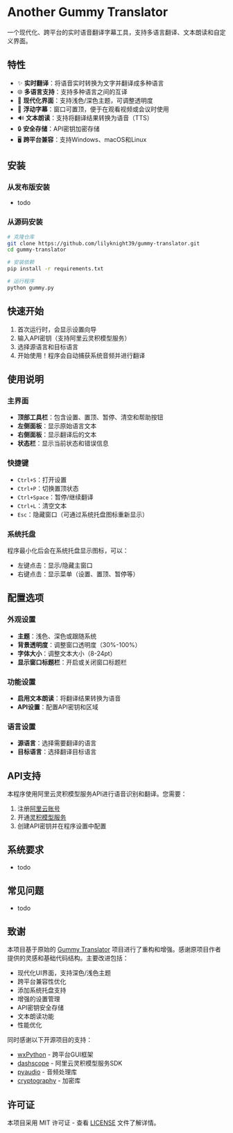 # Another Gummy Translator

一个现代化、跨平台的实时语音翻译字幕工具，支持多语言翻译、文本朗读和自定义界面。

## 特性

- ✨ **实时翻译**：将语音实时转换为文字并翻译成多种语言
- 🌐 **多语言支持**：支持多种语言之间的互译
- 🎨 **现代化界面**：支持浅色/深色主题，可调整透明度
- 📌 **浮动字幕**：窗口可置顶，便于在观看视频或会议时使用
- 🔊 **文本朗读**：支持将翻译结果转换为语音（TTS）
- 🔒 **安全存储**：API密钥加密存储
- 🖥️ **跨平台兼容**：支持Windows、macOS和Linux

## 安装

### 从发布版安装

- todo

### 从源码安装

```bash
# 克隆仓库
git clone https://github.com/lilyknight39/gummy-translator.git
cd gummy-translator

# 安装依赖
pip install -r requirements.txt

# 运行程序
python gummy.py
```

## 快速开始

1. 首次运行时，会显示设置向导
2. 输入API密钥（支持阿里云灵积模型服务）
3. 选择源语言和目标语言
4. 开始使用！程序会自动捕获系统音频并进行翻译

## 使用说明

### 主界面

- **顶部工具栏**：包含设置、置顶、暂停、清空和帮助按钮
- **左侧面板**：显示原始语言文本
- **右侧面板**：显示翻译后的文本
- **状态栏**：显示当前状态和错误信息

### 快捷键

- `Ctrl+S`：打开设置
- `Ctrl+P`：切换置顶状态
- `Ctrl+Space`：暂停/继续翻译
- `Ctrl+L`：清空文本
- `Esc`：隐藏窗口（可通过系统托盘图标重新显示）

### 系统托盘

程序最小化后会在系统托盘显示图标，可以：
- 左键点击：显示/隐藏主窗口
- 右键点击：显示菜单（设置、置顶、暂停等）

## 配置选项

### 外观设置

- **主题**：浅色、深色或跟随系统
- **背景透明度**：调整窗口透明度（30%-100%）
- **字体大小**：调整文本大小（8-24pt）
- **显示窗口标题栏**：开启或关闭窗口标题栏

### 功能设置

- **启用文本朗读**：将翻译结果转换为语音
- **API设置**：配置API密钥和区域

### 语言设置

- **源语言**：选择需要翻译的语言
- **目标语言**：选择翻译目标语言

## API支持

本程序使用阿里云灵积模型服务API进行语音识别和翻译。您需要：

1. 注册[阿里云账号](https://www.aliyun.com/)
2. 开通[灵积模型服务](https://help.aliyun.com/product/342501.html)
3. 创建API密钥并在程序设置中配置

## 系统要求
- todo

## 常见问题
- todo

## 致谢

本项目基于原始的 [Gummy Translator](https://github.com/original-author/gummy-translator) 项目进行了重构和增强。感谢原项目作者提供的灵感和基础代码结构。主要改进包括：

- 现代化UI界面，支持深色/浅色主题
- 跨平台兼容性优化
- 添加系统托盘支持
- 增强的设置管理
- API密钥安全存储
- 文本朗读功能
- 性能优化

同时感谢以下开源项目的支持：
- [wxPython](https://www.wxpython.org/) - 跨平台GUI框架
- [dashscope](https://www.dashscope.com/) - 阿里云灵积模型服务SDK
- [pyaudio](https://people.csail.mit.edu/hubert/pyaudio/) - 音频处理库
- [cryptography](https://cryptography.io/) - 加密库

## 许可证

本项目采用 MIT 许可证 - 查看 [LICENSE](LICENSE) 文件了解详情。
